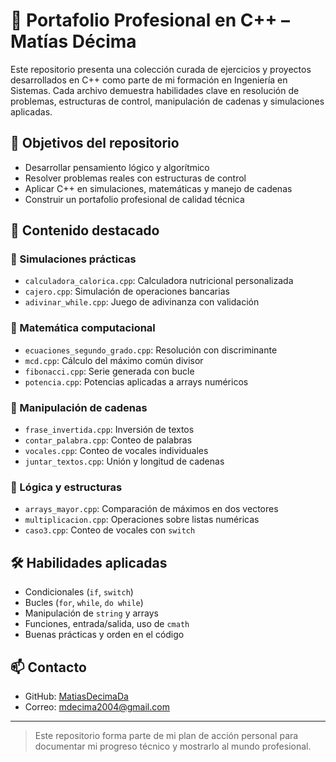 # 🚀 Portafolio Profesional en C++ – Matías Décima

Este repositorio presenta una colección curada de ejercicios y proyectos desarrollados en C++ como parte de mi formación en Ingeniería en Sistemas. Cada archivo demuestra habilidades clave en resolución de problemas, estructuras de control, manipulación de cadenas y simulaciones aplicadas.

## 🎯 Objetivos del repositorio

- Desarrollar pensamiento lógico y algorítmico
- Resolver problemas reales con estructuras de control
- Aplicar C++ en simulaciones, matemáticas y manejo de cadenas
- Construir un portafolio profesional de calidad técnica

## 📁 Contenido destacado

### 🔹 Simulaciones prácticas
- `calculadora_calorica.cpp`: Calculadora nutricional personalizada
- `cajero.cpp`: Simulación de operaciones bancarias
- `adivinar_while.cpp`: Juego de adivinanza con validación

### 🔹 Matemática computacional
- `ecuaciones_segundo_grado.cpp`: Resolución con discriminante
- `mcd.cpp`: Cálculo del máximo común divisor
- `fibonacci.cpp`: Serie generada con bucle
- `potencia.cpp`: Potencias aplicadas a arrays numéricos

### 🔹 Manipulación de cadenas
- `frase_invertida.cpp`: Inversión de textos
- `contar_palabra.cpp`: Conteo de palabras
- `vocales.cpp`: Conteo de vocales individuales
- `juntar_textos.cpp`: Unión y longitud de cadenas

### 🔹 Lógica y estructuras
- `arrays_mayor.cpp`: Comparación de máximos en dos vectores
- `multiplicacion.cpp`: Operaciones sobre listas numéricas
- `caso3.cpp`: Conteo de vocales con `switch`

## 🛠 Habilidades aplicadas

- Condicionales (`if`, `switch`)
- Bucles (`for`, `while`, `do while`)
- Manipulación de `string` y arrays
- Funciones, entrada/salida, uso de `cmath`
- Buenas prácticas y orden en el código

## 📫 Contacto

- GitHub: [MatiasDecimaDa](https://github.com/MatiasDecimaDa)
- Correo: mdecima2004@gmail.com

---

> Este repositorio forma parte de mi plan de acción personal para documentar mi progreso técnico y mostrarlo al mundo profesional.
